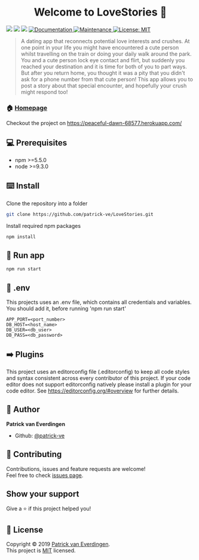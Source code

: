 <h1 align="center">Welcome to LoveStories 👋</h1>
<p>
  <img src="https://img.shields.io/badge/version-1.0.0-blue.svg?cacheSeconds=2592000" />
  <img src="https://img.shields.io/badge/npm-%3E%3D5.5.0-blue.svg" />
  <img src="https://img.shields.io/badge/node-%3E%3D9.3.0-blue.svg" />
  <a href="https://github.com/patrick-ve/LoveStories/wiki">
    <img alt="Documentation" src="https://img.shields.io/badge/documentation-yes-brightgreen.svg" target="_blank" />
  </a>
  <a href="https://github.com/kefranabg/readme-md-generator/graphs/commit-activity">
    <img alt="Maintenance" src="https://img.shields.io/badge/Maintained%3F-yes-green.svg" target="_blank" />
  </a>
  <a href="https://github.com/kefranabg/readme-md-generator/blob/master/LICENSE">
    <img alt="License: MIT" src="https://img.shields.io/badge/License-MIT-yellow.svg" target="_blank" />
  </a>
</p>

> A dating app that reconnects potential love interests and crushes. At one point in your life you might have encountered a cute person whilst travelling on the train or doing your daily walk around the park. You and a cute person lock eye contact and flirt, but suddenly you reached your destination and it is time for both of you to part ways. But after you return home, you thought it was a pity that you didn&#39;t ask for a phone number from that cute person! This app allows you to post a story about that special encounter, and hopefully your crush might respond too!

### 🏠 [Homepage](https://github.com/patrick-ve/LoveStories)
Checkout the project on https://peaceful-dawn-68577.herokuapp.com/

## 💻 Prerequisites

- npm &gt;=5.5.0
- node &gt;=9.3.0

## ⌨️ Install

Clone the repository into a folder
```sh
git clone https://github.com/patrick-ve/LoveStories.git
```

Install required npm packages
```sh
npm install
```

## 🏃‍ Run app

```sh
npm run start
```

## 🔑 .env
This projects uses an .env file, which contains all credentials and variables. You should add it, before running 'npm run start'
```
APP_PORT=<port_number>
DB_HOST=<host_name>
DB_USER=<db_user>
DB_PASS=<db_password>
```

## ➡️ Plugins
This project uses an editorconfig file (.editorconfig) to keep all code styles and syntax consistent across every contributor of this project. If your code editor does not support editorconfig natively please install a plugin for your code editor.
See https://editorconfig.org/#overview for further details.

## 👤 Author

**Patrick van Everdingen**

* Github: [@patrick-ve](https://github.com/patrick-ve)

## 🤝 Contributing

Contributions, issues and feature requests are welcome!<br />Feel free to check [issues page](https://github.com/patrick-ve/LoveStories/issues).

## Show your support

Give a ⭐️ if this project helped you!

## 📝 License

Copyright © 2019 [Patrick van Everdingen](https://github.com/patrick-ve).<br />
This project is [MIT](https://github.com/kefranabg/readme-md-generator/blob/master/LICENSE) licensed.
